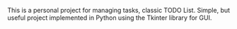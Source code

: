 This is a personal project for managing tasks, classic TODO List. Simple, but useful project implemented in Python using the Tkinter library for GUI. 

